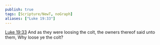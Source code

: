 ```yaml
---
publish: true
tags: [Scripture/NewT, noGraph]
aliases: ["Luke 19:33"]
---
```

[Luke 19:33](https://churchofjesuschrist.org/study/scriptures/nt/luke/19?lang=eng&id=p33#p33) And as they were loosing the colt, the owners thereof said unto them, Why loose ye the colt?

